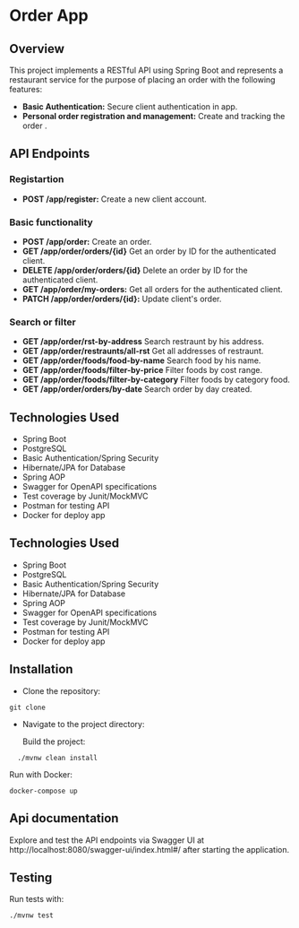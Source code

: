 # Order App 

## Overview

This project implements a RESTful API using Spring Boot and represents a restaurant service for the purpose of placing an order with the following features:

- **Basic Authentication:** Secure client authentication in app.
- **Personal order registration and management:** Create and tracking the order .

## API Endpoints

### Registartion

- **POST /app/register:** Create a new client account.

### Basic functionality

- **POST /app/order:** Create an order.
- **GET /app/order/orders/{id}** Get an order by ID for the authenticated client.
- **DELETE /app/order/orders/{id}** Delete an order by ID for the authenticated client.
- **GET /app/order/my-orders:** Get all orders for the authenticated client.
- **PATCH /app/order/orders/{id}:** Update client's order.

### Search or filter

- **GET /app/order/rst-by-address** Search restraunt by his address.
- **GET /app/order/restraunts/all-rst** Get all addresses of restraunt.
- **GET /app/order/foods/food-by-name** Search food by his name.
- **GET /app/order/foods/filter-by-price** Filter foods by cost range.
- **GET /app/order/foods/filter-by-category** Filter foods by category food.
- **GET /app/order/orders/by-date** Search order by day created.

## Technologies Used

- Spring Boot
- PostgreSQL
- Basic Authentication/Spring Security
- Hibernate/JPA for Database
- Spring AOP
- Swagger for OpenAPI specifications
- Test coverage by Junit/MockMVC
- Postman for testing API
- Docker for deploy app

## Technologies Used

- Spring Boot
- PostgreSQL
- Basic Authentication/Spring Security
- Hibernate/JPA for Database
- Spring AOP
- Swagger for OpenAPI specifications
- Test coverage by Junit/MockMVC
- Postman for testing API
- Docker for deploy app

## Installation
- Clone the repository: 
```
git clone
```

- Navigate to the project directory: 

  Build the project:
```
  ./mvnw clean install
```

Run with Docker: 
```
docker-compose up
```

## Api documentation
Explore and test the API endpoints via Swagger UI at http://localhost:8080/swagger-ui/index.html#/ after starting the application.

## Testing
Run tests with: 
```
./mvnw test
```

